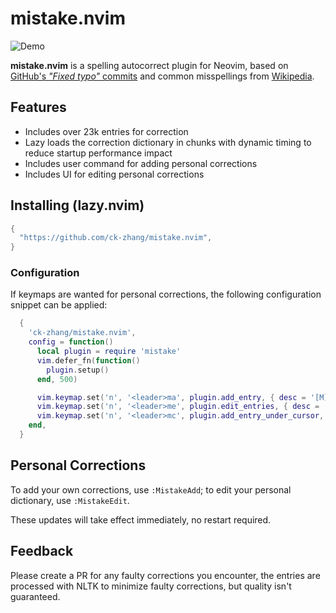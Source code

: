# mistake.nvim

![Demo](https://github.com/user-attachments/assets/9dea602d-588d-4ca2-8872-29ebb3d0b864)

**mistake.nvim** is a spelling autocorrect plugin for Neovim, based on [GitHub's *"Fixed typo"* commits](https://github.com/mhagiwara/github-typo-corpus) and common misspellings from [Wikipedia](https://en.wikipedia.org/wiki/Wikipedia:Lists_of_common_misspellings).

## Features
- Includes over 23k entries for correction
- Lazy loads the correction dictionary in chunks with dynamic timing to reduce startup performance impact
- Includes user command for adding personal corrections
- Includes UI for editing personal corrections

## Installing (lazy.nvim)

```lua
{
  "https://github.com/ck-zhang/mistake.nvim",
}
```

### Configuration

If keymaps are wanted for personal corrections, the following configuration snippet can be applied:

```lua
  {
    'ck-zhang/mistake.nvim',
    config = function()
      local plugin = require 'mistake'
      vim.defer_fn(function()
        plugin.setup()
      end, 500)

      vim.keymap.set('n', '<leader>ma', plugin.add_entry, { desc = '[M]istake [A]dd entry' })
      vim.keymap.set('n', '<leader>me', plugin.edit_entries, { desc = '[M]istake [E]dit entries' })
      vim.keymap.set('n', '<leader>mc', plugin.add_entry_under_cursor, { desc = '[M]istake add [C]urrent word' })
    end,
  }
```

## Personal Corrections

To add your own corrections, use `:MistakeAdd`;
to edit your personal dictionary, use `:MistakeEdit`.

These updates will take effect immediately, no restart required.

## Feedback

Please create a PR for any faulty corrections you encounter, the entries are processed with NLTK to minimize faulty corrections, but quality isn't guaranteed.
